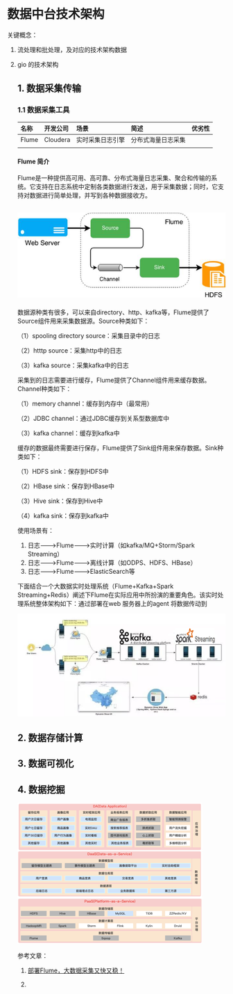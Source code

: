 # 数据中台技术架构

关键概念：

1. 流处理和批处理，及对应的技术架构数据
2. gio 的技术架构
   ## 1. 数据采集传输

   ### 1.1 数据采集工具

   | 名称 | 开发公司 | 场景 | 简述 | 优劣性 |
   | :--- | :--- | :--- | :--- | :--- |
   | Flume | Cloudera | 实时采集日志引擎 | 分布式海量日志采集 |  |
   |  |  |  |  |  |

   #### Flume 简介

   Flume是一种提供高可用、高可靠、分布式海量日志采集、聚合和传输的系统。它支持在日志系统中定制各类数据进行发送，用于采集数据；同时，它支持对数据进行简单处理，并写到各种数据接收方。

   ## ![](/assets/flume.png)

   数据源种类有很多，可以来自directory、http、kafka等，Flume提供了Source组件用来采集数据源。Source种类如下：

   （1）spooling directory source：采集目录中的日志

   （2）htttp source：采集http中的日志

   （3）kafka source：采集kafka中的日志

   采集到的日志需要进行缓存，Flume提供了Channel组件用来缓存数据。Channel种类如下：

   （1）memory channel：缓存到内存中（最常用）

   （2）JDBC channel：通过JDBC缓存到关系型数据库中

   （3）kafka channel：缓存到kafka中

   缓存的数据最终需要进行保存，Flume提供了Sink组件用来保存数据。Sink种类如下：

   （1）HDFS sink：保存到HDFS中

   （2）HBase sink：保存到HBase中

   （3）Hive sink：保存到Hive中

   （4）kafka sink：保存到kafka中

   使用场景有：

   1. 日志---&gt;Flume---&gt;实时计算（如kafka/MQ+Storm/Spark Streaming）
   2. 日志---&gt;Flume---&gt;离线计算（如ODPS、HDFS、HBase）
   3. 日志---&gt;Flume---&gt;ElasticSearch等

   下面结合一个大数据实时处理系统（Flume+Kafka+Spark Streaming+Redis）阐述下Flume在实际应用中所扮演的重要角色。该实时处理系统整体架构如下：通过部署在web 服务器上的agent 将数据传动到

   ![](/assets/flume-topic.png)

   ## 

   ## 

   ## 2. 数据存储计算

   ## 

   ## 3. 数据可视化

   ## 4. 数据挖掘

   ![](/assets/tech-arch.png)

   参考文章：

   1. [部署Flume，大数据采集又快又稳！](http://rdc.hundsun.com/portal/article/941.html)

   2. 



